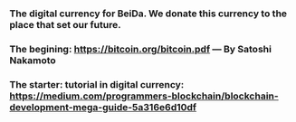 ### The digital currency for BeiDa. We donate this currency to the place that set our future. 
### The begining: https://bitcoin.org/bitcoin.pdf — By Satoshi Nakamoto
### The starter: tutorial in digital currency: https://medium.com/programmers-blockchain/blockchain-development-mega-guide-5a316e6d10df


